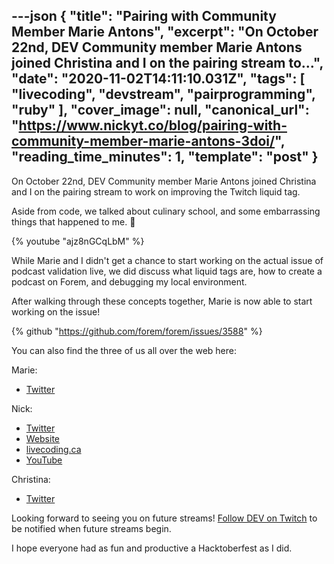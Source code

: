 ---json
{
  "title": "Pairing with Community Member Marie Antons",
  "excerpt": "On October 22nd, DEV Community member Marie Antons joined Christina and I on the pairing stream to...",
  "date": "2020-11-02T14:11:10.031Z",
  "tags": [
    "livecoding",
    "devstream",
    "pairprogramming",
    "ruby"
  ],
  "cover_image": null,
  "canonical_url": "https://www.nickyt.co/blog/pairing-with-community-member-marie-antons-3doi/",
  "reading_time_minutes": 1,
  "template": "post"
}
---

On October 22nd, DEV Community member Marie Antons joined Christina and I on the pairing stream to work on improving the Twitch liquid tag.

Aside from code, we talked about culinary school, and some embarrassing things that happened to me. 🤣

{% youtube "ajz8nGCqLbM" %}

While Marie and I didn't get a chance to start working on the actual issue of podcast validation live, we did discuss what liquid tags are, how to create a podcast on Forem, and debugging my local environment. 

After walking through these concepts together, Marie is now able to start working on the issue!

{% github "https://github.com/forem/forem/issues/3588" %}

You can also find the three of us all over the web here:

Marie:

* [Twitter](https://twitter.com/MarieAntons)

Nick:

* [Twitter](https://twitter.com/nickytonline)
* [Website](https://iamdeveloper.com/)
* [livecoding.ca](https://livecoding.ca)
* [YouTube](https://youtube.iamdeveloper.com)

Christina:

* [Twitter](https://twitter.com/coffeecraftcode)

Looking forward to seeing you on future streams! [Follow DEV on Twitch](twitch.tv/thepracticaldev) to be notified when future streams begin. 

I hope everyone had as fun and productive a Hacktoberfest as I did.
